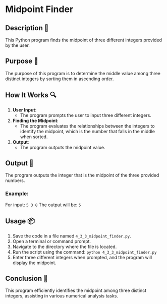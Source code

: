# Midpoint Finder

## Description 📝
This Python program finds the midpoint of three different integers provided by the user.

## Purpose 🎯
The purpose of this program is to determine the middle value among three distinct integers by sorting them in ascending order.

## How It Works 🔍
1. **User Input**:
   - The program prompts the user to input three different integers.
2. **Finding the Midpoint**:
   - The program evaluates the relationships between the integers to identify the midpoint, which is the number that falls in the middle when sorted.
3. **Output**:
   - The program outputs the midpoint value.

## Output 📜
The program outputs the integer that is the midpoint of the three provided numbers.

### Example:
For input: `5 3 8`
The output will be: `5`

## Usage 📦
1. Save the code in a file named `4_3_3_midpoint_finder.py`.
2. Open a terminal or command prompt.
3. Navigate to the directory where the file is located.
4. Run the script using the command:
   `python 4_3_3_midpoint_finder.py`
5. Enter three different integers when prompted, and the program will display the midpoint.

## Conclusion 🚀
This program efficiently identifies the midpoint among three distinct integers, assisting in various numerical analysis tasks.